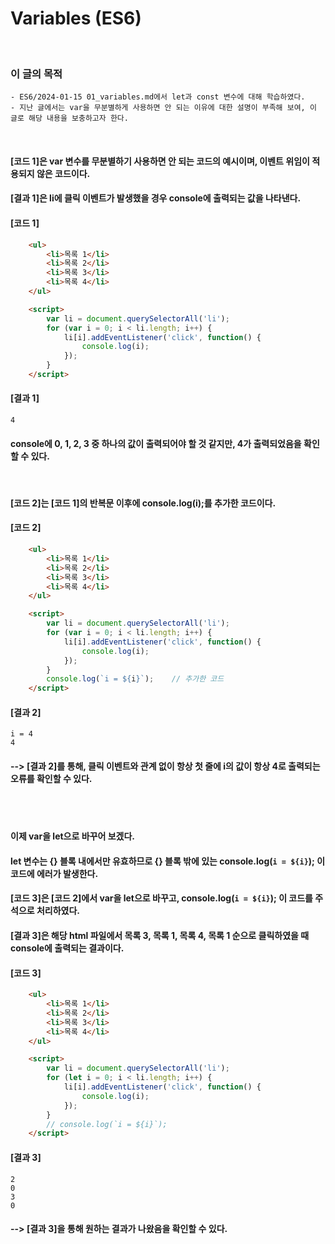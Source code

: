 # Variables (ES6)
<br/>

### 이 글의 목적
    - ES6/2024-01-15 01_variables.md에서 let과 const 변수에 대해 학습하였다.
    - 지난 글에서는 var을 무분별하게 사용하면 안 되는 이유에 대한 설명이 부족해 보여, 이 글로 해당 내용을 보충하고자 한다.
<br/>

#### [코드 1]은 var 변수를 무분별하기 사용하면 안 되는 코드의 예시이며, 이벤트 위임이 적용되지 않은 코드이다.
#### [결과 1]은 li에 클릭 이벤트가 발생했을 경우 console에 출력되는 값을 나타낸다.
#### [코드 1]
```html
    <ul>
        <li>목록 1</li>
        <li>목록 2</li>
        <li>목록 3</li>
        <li>목록 4</li>
    </ul>

    <script>
        var li = document.querySelectorAll('li');
        for (var i = 0; i < li.length; i++) {
            li[i].addEventListener('click', function() {
                console.log(i);
            });
        }
    </script>
```
#### [결과 1]
    4
#### console에 0, 1, 2, 3 중 하나의 값이 출력되어야 할 것 같지만, 4가 출력되었음을 확인할 수 있다.
<br/>

#### [코드 2]는 [코드 1]의 반복문 이후에 console.log(i);를 추가한 코드이다.
#### [코드 2]
```html
    <ul>
        <li>목록 1</li>
        <li>목록 2</li>
        <li>목록 3</li>
        <li>목록 4</li>
    </ul>

    <script>
        var li = document.querySelectorAll('li');
        for (var i = 0; i < li.length; i++) {
            li[i].addEventListener('click', function() {
                console.log(i);
            });
        }
        console.log(`i = ${i}`);    // 추가한 코드
    </script>
```
#### [결과 2]
    i = 4
    4

#### --> [결과 2]를 통해, 클릭 이벤트와 관계 없이 항상 첫 줄에 i의 값이 항상 4로 출력되는 오류를 확인할 수 있다.

<br><br>

#### 이제 var을 let으로 바꾸어 보겠다.
#### let 변수는 {} 블록 내에서만 유효하므로 {} 블록 밖에 있는 console.log(`i = ${i}`); 이 코드에 에러가 발생한다.
#### [코드 3]은 [코드 2]에서 var을 let으로 바꾸고, console.log(`i = ${i}`); 이 코드를 주석으로 처리하였다.
#### [결과 3]은 해당 html 파일에서 목록 3, 목록 1, 목록 4, 목록 1 순으로 클릭하였을 때 console에 출력되는 결과이다.
#### [코드 3]
```html
    <ul>
        <li>목록 1</li>
        <li>목록 2</li>
        <li>목록 3</li>
        <li>목록 4</li>
    </ul>

    <script>
        var li = document.querySelectorAll('li');
        for (let i = 0; i < li.length; i++) {
            li[i].addEventListener('click', function() {
                console.log(i);
            });
        }
        // console.log(`i = ${i}`);
    </script>
```
#### [결과 3]
    2
    0
    3
    0
#### --> [결과 3]을 통해 원하는 결과가 나왔음을 확인할 수 있다.
